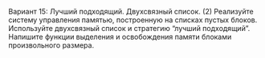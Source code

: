 Вариант 15: Лучший подходящий. Двухсвязный список. (2)
Реализуйте систему управления памятью, построенную на списках пустых блоков. Используйте
двухсвязный список и стратегию “лучший подходящий”.
Напишите функции выделения и освобождения памяти блоками произвольного размера.